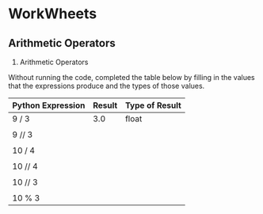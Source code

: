 # WorkWheets
## Arithmetic Operators
1. Arithmetic Operators 

Without running the code, completed the table below by filling in the 
values that the expressions produce and the types of those values.

|Python Expression |  Result       | Type of Result |
|------------------|---------------|----------------|
|9 / 3             |   3.0         |      float     |
|                  |               |
|9 // 3            |               |                |
|                  |               |          
|10 / 4            |               |                |
|                  |
|10 // 4           |               |                |
|                  |
|10 // 3           |               |                |
|                  |
|10 % 3            |               |                |
